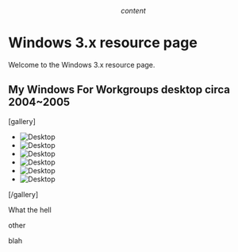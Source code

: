 $$ content $$

# Windows 3.x resource page

Welcome to the Windows 3.x resource page.

## My Windows For Workgroups desktop circa 2004~2005

[gallery]

- ![Desktop](/pages/windows311/ericwin3.jpg)
- ![Desktop](/pages/windows311/ericwi32.jpg)
- ![Desktop](/pages/windows311/ericwi33.jpg)
- ![Desktop](/pages/windows311/ericwi34.jpg)
- ![Desktop](/pages/windows311/ericwi35.jpg)
- ![Desktop](/pages/windows311/ericwi36.jpg)

[/gallery]

What the hell

other

blah
